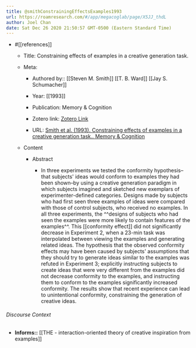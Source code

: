 ```yaml
---
title: @smithConstrainingEffectsExamples1993
url: https://roamresearch.com/#/app/megacoglab/page/X5JJ_thdL
author: Joel Chan
date: Sat Dec 26 2020 21:50:57 GMT-0500 (Eastern Standard Time)
---
```


- #[[references]]

    - Title: Constraining effects of examples in a creative generation task.

    - Meta:

        - Authored by:: [[Steven M. Smith]] [[T. B. Ward]] [[Jay S. Schumacher]]

        - Year: [[1993]]

        - Publication: Memory & Cognition

        - Zotero link: [Zotero Link](zotero://select/items/1_RDPKB8ZD)

        - URL: [Smith et al. (1993). Constraining effects of examples in a creative generation task.. Memory & Cognition](undefined)

    - Content

        - Abstract

            - In three experiments we tested the conformity hypothesis–that subjects' ideas would conform to examples they had been shown–by using a creative generation paradigm in which subjects imagined and sketched new exemplars of experimenter-defined categories. Designs made by subjects who had first seen three examples of ideas were compared with those of control subjects, who received no examples. In all three experiments, the ^^designs of subjects who had seen the examples were more likely to contain features of the examples^^. This [[conformity effect]] did not significantly decrease in Experiment 2, when a 23-min task was interpolated between viewing the examples and generating related ideas. The hypothesis that the observed conformity effects may have been caused by subjects' assumptions that they should try to generate ideas similar to the examples was refuted in Experiment 3; explicitly instructing subjects to create ideas that were very different from the examples did not decrease conformity to the examples, and instructing them to conform to the examples significantly increased conformity. The results show that recent experience can lead to unintentional conformity, constraining the generation of creative ideas.

###### Discourse Context

- **Informs::** [[THE - interaction-oriented theory of creative inspiration from examples]]
